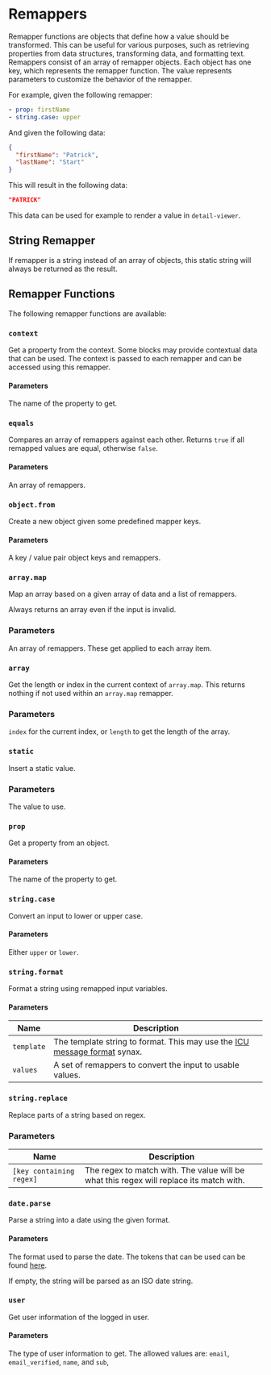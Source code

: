 # Remappers

Remapper functions are objects that define how a value should be transformed. This can be useful for
various purposes, such as retrieving properties from data structures, transforming data, and
formatting text. Remappers consist of an array of remapper objects. Each object has one key, which
represents the remapper function. The value represents parameters to customize the behavior of the
remapper.

For example, given the following remapper:

```yaml
- prop: firstName
- string.case: upper
```

And given the following data:

```json
{
  "firstName": "Patrick",
  "lastName": "Start"
}
```

This will result in the following data:

```json
"PATRICK"
```

This data can be used for example to render a value in `detail-viewer`.

## String Remapper

If remapper is a string instead of an array of objects, this static string will always be returned
as the result.

## Remapper Functions

The following remapper functions are available:

### `context`

Get a property from the context. Some blocks may provide contextual data that can be used. The
context is passed to each remapper and can be accessed using this remapper.

#### Parameters

The name of the property to get.

### `equals`

Compares an array of remappers against each other. Returns `true` if all remapped values are equal,
otherwise `false`.

#### Parameters

An array of remappers.

### `object.from`

Create a new object given some predefined mapper keys.

#### Parameters

A key / value pair object keys and remappers.

### `array.map`

Map an array based on a given array of data and a list of remappers.

Always returns an array even if the input is invalid.

### Parameters

An array of remappers. These get applied to each array item.

### `array`

Get the length or index in the current context of `array.map`. This returns nothing if not used
within an `array.map` remapper.

### Parameters

`index` for the current index, or `length` to get the length of the array.

### `static`

Insert a static value.

### Parameters

The value to use.

### `prop`

Get a property from an object.

#### Parameters

The name of the property to get.

### `string.case`

Convert an input to lower or upper case.

#### Parameters

Either `upper` or `lower`.

### `string.format`

Format a string using remapped input variables.

#### Parameters

| Name       | Description                                                                                                                        |
| ---------- | ---------------------------------------------------------------------------------------------------------------------------------- |
| `template` | The template string to format. This may use the [ICU message format](http://userguide.icu-project.org/formatparse/messages) synax. |
| `values`   | A set of remappers to convert the input to usable values.                                                                          |

### `string.replace`

Replace parts of a string based on regex.

### Parameters

| Name                     | Description                                                                             |
| ------------------------ | --------------------------------------------------------------------------------------- |
| `[key containing regex]` | The regex to match with. The value will be what this regex will replace its match with. |

### `date.parse`

Parse a string into a date using the given format.

#### Parameters

The format used to parse the date. The tokens that can be used can be found
[here](https://date-fns.org/v2.12.0/docs/parse).

If empty, the string will be parsed as an ISO date string.

### `user`

Get user information of the logged in user.

#### Parameters

The type of user information to get. The allowed values are: `email`, `email_verified`, `name`, and
`sub`,
